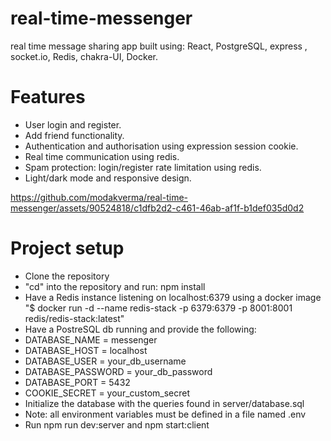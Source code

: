 # real-time-messenger
real time message sharing app built using: React, PostgreSQL, express , socket.io, Redis, chakra-UI, Docker.

# Features
- User login and register.
- Add friend functionality.
- Authentication and authorisation using expression session cookie.
- Real time communication using redis.
- Spam protection: login/register rate limitation using redis.
- Light/dark mode and responsive design.

https://github.com/modakverma/real-time-messenger/assets/90524818/c1dfb2d2-c461-46ab-af1f-b1def035d0d2

# Project setup
- Clone the repository
- "cd" into the repository and run: npm install
- Have a Redis instance listening on localhost:6379 using a docker image
"$ docker run -d --name redis-stack -p 6379:6379 -p 8001:8001 redis/redis-stack:latest"
- Have a PostreSQL db running and provide the following:
- DATABASE_NAME = messenger
- DATABASE_HOST = localhost
- DATABASE_USER = your_db_username
- DATABASE_PASSWORD = your_db_password
- DATABASE_PORT = 5432
- COOKIE_SECRET = your_custom_secret
- Initialize the database with the queries found in server/database.sql
- Note: all environment variables must be defined in a file named .env
- Run npm run dev:server and npm start:client
